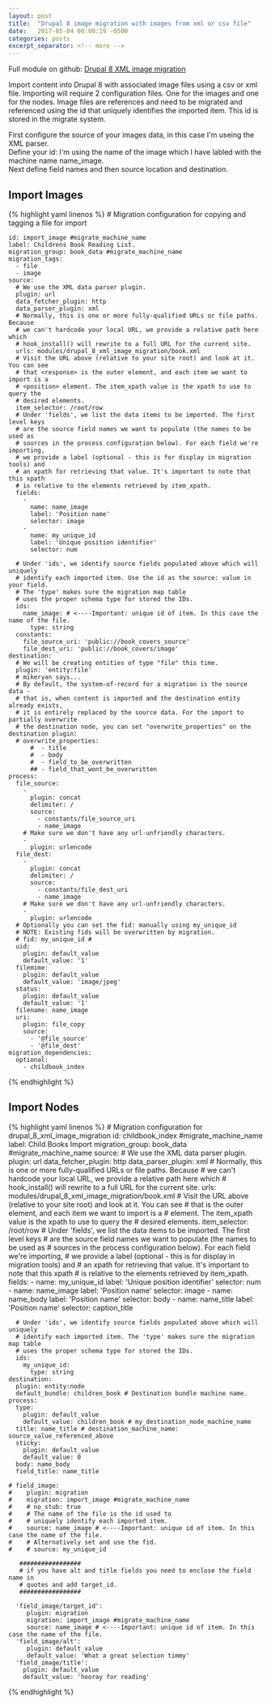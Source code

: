 ```yaml
---
layout: post
title:  "Drupal 8 image migration with images from xml or csv file"
date:   2017-05-04 00:00:19 -0500
categories: posts
excerpt_separator: <!-- more -->
---
```


Full module on github: <a href="https://github.com/jeffwpetersen/drupal_8_xml_image_migration">Drupal 8 XML image migration</a>

Import content into Drupal 8 with associated image files using a csv or xml file. Importing will require 2 configuration files. One for the images and one for the nodes.
Image files are references and need to be migrated and referenced using the id that uniquely identifies the imported item. This id is stored in the migrate system.


First configure the source of your images data, in this case I'm useing the XML parser.<br />
Define your id: I'm using the name of the image which I have labled with the machine name name_image.<br />
Next define field names and then source location and destination.


<!-- more -->


Import Images
------------
{% highlight yaml linenos %}
    # Migration configuration for copying and tagging a file for import

    id: import_image #migrate_machine_name
    label: Childrens Book Reading List.
    migration_group: book_data #migrate_machine_name
    migration_tags:
      - file
      - image
    source:
      # We use the XML data parser plugin.
      plugin: url
      data_fetcher_plugin: http
      data_parser_plugin: xml
      # Normally, this is one or more fully-qualified URLs or file paths. Because
      # we can't hardcode your local URL, we provide a relative path here which
      # hook_install() will rewrite to a full URL for the current site.
      urls: modules/drupal_8_xml_image_migration/book.xml
      # Visit the URL above (relative to your site root) and look at it. You can see
      # that <response> is the outer element, and each item we want to import is a
      # <position> element. The item_xpath value is the xpath to use to query the
      # desired elements.
      item_selector: /root/row
      # Under 'fields', we list the data items to be imported. The first level keys
      # are the source field names we want to populate (the names to be used as
      # sources in the process configuration below). For each field we're importing,
      # we provide a label (optional - this is for display in migration tools) and
      # an xpath for retrieving that value. It's important to note that this xpath
      # is relative to the elements retrieved by item_xpath.
      fields:
        -
          name: name_image
          label: 'Position name'
          selector: image
        -
          name: my_unique_id
          label: 'Unique position identifier'
          selector: num

      # Under 'ids', we identify source fields populated above which will uniquely
      # identify each imported item. Use the id as the source: value in your field.
      # The 'type' makes sure the migration map table
      # uses the proper schema type for stored the IDs.
      ids:
        name_image: # <----Important: unique id of item. In this case the name of the file.
          type: string
      constants:
        file_source_uri: 'public://book_covers_source'
        file_dest_uri: 'public://book_covers/image'
    destination:
      # We will be creating entities of type "file" this time.
      plugin: 'entity:file'
      # mikeryan says...
      # By default, the system-of-record for a migration is the source data -
      # that is, when content is imported and the destination entity already exists,
      # it is entirely replaced by the source data. For the import to partially overwrite
      # the destination node, you can set "overwrite_properties" on the destination plugin:
      # overwrite_properties:
          #  - title
          #  - body
          #  - field_to_be_overwritten
          ## - field_that_wont_be_overwritten
    process:
      file_source:
        -
          plugin: concat
          delimiter: /
          source:
            - constants/file_source_uri
            - name_image
        # Make sure we don't have any url-unfriendly characters.
        -
          plugin: urlencode
      file_dest:
        -
          plugin: concat
          delimiter: /
          source:
            - constants/file_dest_uri
            - name_image
        # Make sure we don't have any url-unfriendly characters.
        -
          plugin: urlencode
      # Optionally you can set the fid: manually using my_unique_id
      # NOTE: Existing fids will be overwritten by migration.
      # fid: my_unique_id #
      uid:
        plugin: default_value
        default_value: '1'
      filemime:
        plugin: default_value
        default_value: 'image/jpeg'
      status:
        plugin: default_value
        default_value: '1'
      filename: name_image
      uri:
        plugin: file_copy
        source:
          - '@file_source'
          - '@file_dest'
    migration_dependencies:
      optional:
        - childbook_index
{% endhighlight %}




Import Nodes
------------
{% highlight yaml linenos %}
    # Migration configuration for drupal_8_xml_image_migration
    id: childbook_index #migrate_machine_name
    label: Child Books Import
    migration_group: book_data #migrate_machine_name
    source:
      # We use the XML data parser plugin.
      plugin: url
      data_fetcher_plugin: http
      data_parser_plugin: xml
      # Normally, this is one or more fully-qualified URLs or file paths. Because
      # we can't hardcode your local URL, we provide a relative path here which
      # hook_install() will rewrite to a full URL for the current site.
      urls: modules/drupal_8_xml_image_migration/book.xml
      # Visit the URL above (relative to your site root) and look at it. You can see
      # that <response> is the outer element, and each item we want to import is a
      # <position> element. The item_xpath value is the xpath to use to query the
      # desired elements.
      item_selector: /root/row
      # Under 'fields', we list the data items to be imported. The first level keys
      # are the source field names we want to populate (the names to be used as
      # sources in the process configuration below). For each field we're importing,
      # we provide a label (optional - this is for display in migration tools) and
      # an xpath for retrieving that value. It's important to note that this xpath
      # is relative to the elements retrieved by item_xpath.
      fields:
        -
          name: my_unique_id
          label: 'Unique position identifier'
          selector: num
        -
          name: name_image
          label: 'Position name'
          selector: image
        -
          name: name_body
          label: 'Position name'
          selector: body
        -
          name: name_title
          label: 'Position name'
          selector: caption_title

      # Under 'ids', we identify source fields populated above which will uniquely
      # identify each imported item. The 'type' makes sure the migration map table
      # uses the proper schema type for stored the IDs.
      ids:
        my_unique_id:
          type: string
    destination:
      plugin: entity:node
      default_bundle: children_book # Destination bundle machine name.
    process:
      type:
        plugin: default_value
        default_value: children_book # my_destination_node_machine_name
      title: name_title # destination_machine_name: source_value_referenced_above
      sticky:
        plugin: default_value
        default_value: 0
      body: name_body
      field_title: name_title

    # field_image:
    #    plugin: migration
    #    migration: import_image #migrate_machine_name
    #    # no_stub: true
    #    # The name of the file is the id used to
    #    # uniquely identify each imported item.
    #    source: name_image # <----Important: unique id of item. In this case the name of the file.
    #    # Alternatively set and use the fid.
    #    # source: my_unique_id

       #################
       # if you have alt and title fields you need to enclose the field name in
       # quotes and add target_id.
       #################

      'field_image/target_id':
         plugin: migration
         migration: import_image #migrate_machine_name
         source: name_image # <----Important: unique id of item. In this case the name of the file.
      'field_image/alt':
         plugin: default_value
         default_value: 'What a great selection timmy'
      'field_image/title':
        plugin: default_value
        default_value: 'hooray for reading'
{% endhighlight %}
